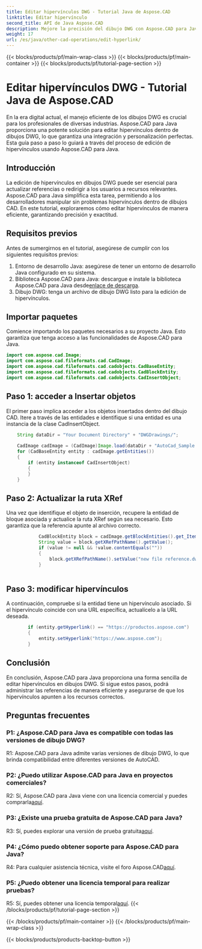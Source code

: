 ```yaml
---
title: Editar hipervínculos DWG - Tutorial Java de Aspose.CAD
linktitle: Editar hipervínculo
second_title: API de Java Aspose.CAD
description: Mejore la precisión del dibujo DWG con Aspose.CAD para Java. Edite hipervínculos sin problemas, garantizando referencias precisas. ¡Pruebe la prueba gratuita ahora!
weight: 17
url: /es/java/other-cad-operations/edit-hyperlink/
---
```


{{< blocks/products/pf/main-wrap-class >}}
{{< blocks/products/pf/main-container >}}
{{< blocks/products/pf/tutorial-page-section >}}

# Editar hipervínculos DWG - Tutorial Java de Aspose.CAD

En la era digital actual, el manejo eficiente de los dibujos DWG es crucial para los profesionales de diversas industrias. Aspose.CAD para Java proporciona una potente solución para editar hipervínculos dentro de dibujos DWG, lo que garantiza una integración y personalización perfectas. Esta guía paso a paso lo guiará a través del proceso de edición de hipervínculos usando Aspose.CAD para Java.

## Introducción

La edición de hipervínculos en dibujos DWG puede ser esencial para actualizar referencias o redirigir a los usuarios a recursos relevantes. Aspose.CAD para Java simplifica esta tarea, permitiendo a los desarrolladores manipular sin problemas hipervínculos dentro de dibujos CAD. En este tutorial, exploraremos cómo editar hipervínculos de manera eficiente, garantizando precisión y exactitud.

## Requisitos previos

Antes de sumergirnos en el tutorial, asegúrese de cumplir con los siguientes requisitos previos:
1. Entorno de desarrollo Java: asegúrese de tener un entorno de desarrollo Java configurado en su sistema.
2.  Biblioteca Aspose.CAD para Java: descargue e instale la biblioteca Aspose.CAD para Java desde[enlace de descarga](https://releases.aspose.com/cad/java/).
3. Dibujo DWG: tenga un archivo de dibujo DWG listo para la edición de hipervínculos.

## Importar paquetes

Comience importando los paquetes necesarios a su proyecto Java. Esto garantiza que tenga acceso a las funcionalidades de Aspose.CAD para Java.

```java
import com.aspose.cad.Image;
import com.aspose.cad.fileformats.cad.CadImage;
import com.aspose.cad.fileformats.cad.cadobjects.CadBaseEntity;
import com.aspose.cad.fileformats.cad.cadobjects.CadBlockEntity;
import com.aspose.cad.fileformats.cad.cadobjects.CadInsertObject;

```

## Paso 1: acceder a Insertar objetos

El primer paso implica acceder a los objetos insertados dentro del dibujo CAD. Itere a través de las entidades e identifique si una entidad es una instancia de la clase CadInsertObject.

```java
    String dataDir = "Your Document Directory" + "DWGDrawings/";
    
    CadImage cadImage = (CadImage)Image.load(dataDir + "AutoCad_Sample.dwg");
    for (CadBaseEntity entity : cadImage.getEntities())
    {
        if (entity instanceof CadInsertObject)
        {
        }
	}
```

## Paso 2: Actualizar la ruta XRef

Una vez que identifique el objeto de inserción, recupere la entidad de bloque asociada y actualice la ruta XRef según sea necesario. Esto garantiza que la referencia apunte al archivo correcto.

```java
			CadBlockEntity block = cadImage.getBlockEntities().get_Item(((CadInsertObject)entity).getName());
            String value = block.getXRefPathName().getValue();
            if (value != null && !value.contentEquals(""))
            {
                block.getXRefPathName().setValue("new file reference.dwg");
            }
    
```

## Paso 3: modificar hipervínculos

A continuación, compruebe si la entidad tiene un hipervínculo asociado. Si el hipervínculo coincide con una URL específica, actualícelo a la URL deseada.

```java
        if (entity.getHyperlink() == "https://productos.aspose.com")
        {
            entity.setHyperlink("https://www.aspose.com");
        }
```

## Conclusión

En conclusión, Aspose.CAD para Java proporciona una forma sencilla de editar hipervínculos en dibujos DWG. Si sigue estos pasos, podrá administrar las referencias de manera eficiente y asegurarse de que los hipervínculos apunten a los recursos correctos.

## Preguntas frecuentes

### P1: ¿Aspose.CAD para Java es compatible con todas las versiones de dibujo DWG?

R1: Aspose.CAD para Java admite varias versiones de dibujo DWG, lo que brinda compatibilidad entre diferentes versiones de AutoCAD.

### P2: ¿Puedo utilizar Aspose.CAD para Java en proyectos comerciales?

 R2: Sí, Aspose.CAD para Java viene con una licencia comercial y puedes comprarla[aquí](https://purchase.aspose.com/buy).

### P3: ¿Existe una prueba gratuita de Aspose.CAD para Java?

 R3: Sí, puedes explorar una versión de prueba gratuita[aquí](https://releases.aspose.com/).

### P4: ¿Cómo puedo obtener soporte para Aspose.CAD para Java?

 R4: Para cualquier asistencia técnica, visite el foro Aspose.CAD[aquí](https://forum.aspose.com/c/cad/19).

### P5: ¿Puedo obtener una licencia temporal para realizar pruebas?

 R5: Sí, puedes obtener una licencia temporal[aquí](https://purchase.aspose.com/temporary-license/).
{{< /blocks/products/pf/tutorial-page-section >}}

{{< /blocks/products/pf/main-container >}}
{{< /blocks/products/pf/main-wrap-class >}}

{{< blocks/products/products-backtop-button >}}

